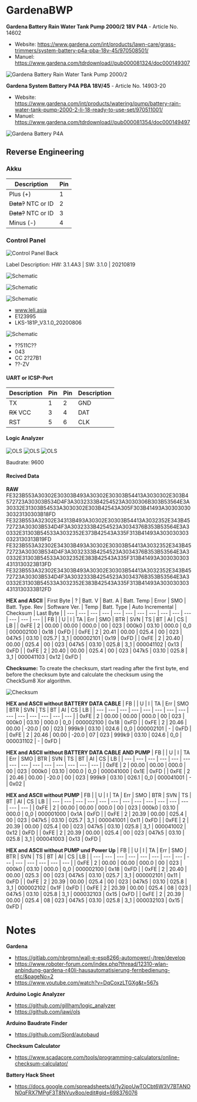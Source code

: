 # GardenaBWP

**Gardena Battery Rain Water Tank Pump 2000/2 18V P4A** - Article No. 14602
- Website: https://www.gardena.com/int/products/lawn-care/grass-trimmers/system-battery-p4a-pba-18v-45/970508501/
- Manuel: https://www.gardena.com/tdrdownload//pub000081324/doc000149307

![Gardena Battery Rain Water Tank Pump 2000/2](Documentation/2022-04-25_Gardena-2000-2.png)

**Gardena System Battery P4A PBA 18V/45** - Article No. 14903-20
- Website: https://www.gardena.com/int/products/watering/pump/battery-rain-water-tank-pump-2000-2-li-18-ready-to-use-set/970511001/
- Manuel: https://www.gardena.com/tdrdownload//pub000081354/doc000149497

![Gardena Battery P4A](Documentation/2022-04-25_Gardena-pba-18v-45.png)

## Reverse Engineering

### Akku

| Description | Pin |
| --- | --- |
| Plus (+) | 1 |
| ~~Data?~~ NTC or ID | 2 |
| ~~Data?~~ NTC or ID | 3 |
| Minus (-) | 4 |


### Control Panel
![Control Panel Back](Documentation/2022-04-25_Control-Panel_Back.png)

Label Description:
HW: 3.1.4A3 | SW: 3.1.0 | 20210819

![Schematic](Documentation/2022-04-25_Schematic_v1.png)

![Schematic](Documentation/2022-07-07_Control-Panel_Front_small.jpg)

![Schematic](Documentation/2022-07-07_Control-Panel_Back_small.jpg)

- www.leli.asia
- E123995
- LKS-181P_V3.1.0_20200806

![Schematic](Documentation/2022-07-07_Control-Panel_Front_MC.JPG)

- ??511C??
- 043
- CC 2?27B1
- ??-ZV

#### UART or ICSP-Port
| Description | Pin | Pin | Description |
| --- | --- | --- | --- |
| TX | 1 | 2 | GND |
| ~~RX~~ VCC | 3 | 4 | DAT |
| RST | 5 | 6 | CLK |

#### Logic Analyzer
![OLS](Documentation/2022-04-24_la-1.png)
![OLS](Documentation/2022-04-24_la-2.png)
![OLS](Documentation/2022-04-24_la-3.png)

Baudrate: 9600

#### Recived Data

**RAW**
FE323B553A30302E30303B493A30302E30303B54413A3030302E303B4572723A30303B534D4F3A3032333B4254523A3030306B303B53564E3A30332E31303B54533A3030302E303B42543A305F303B41493A3030303030323130303B18FD
FE323B553A32302E34313B493A30302E30303B54413A3032352E343B4572723A30303B534D4F3A3032333B4254523A3034376B353B53564E3A30332E31303B54533A3032352E373B42543A335F313B41493A3030303030323130313B19FD
FE323B553A32302E34303B493A30302E30303B54413A3032352E343B4572723A30303B534D4F3A3032333B4254523A3034376B353B53564E3A30332E31303B54533A3032352E383B42543A335F313B41493A3030303034313130323B13FD
FE323B553A32302E34303B493A30302E30303B54413A3032352E343B4572723A30303B534D4F3A3032333B4254523A3034376B353B53564E3A30332E31303B54533A3032352E383B42543A335F313B41493A3030303034313130333B12FD

**HEX and ASCII**
| First Byte | ? | Batt. V | Batt. A | Batt. Temp | Error | SMO | Batt. Type. Rev | Software Ver. | Temp | Batt. Type | Auto Incremental | Checksum | Last Byte |
| --- | --- | --- | --- | --- | --- | --- | --- | --- | --- | --- | --- | --- | --- | 
| FB |  | U | I | TA | Err | SMO | BTR | SVN | TS | BT | AI | CS | LB |
| 0xFE | 2 | 00.00 | 00.00 | 000.0 | 00 | 023 | 000k0 | 03.10 | 000.0 | 0_0 | 000002100 | 0x18 | 0xFD |
| 0xFE | 2 | 20.41 | 00.00 | 025.4 | 00 | 023 | 047k5 | 03.10 | 025.7 | 3_1 | 000002101 | 0x19 | 0xFD |
| 0xFE | 2 | 20.40 | 00.00 | 025.4 | 00 | 023 | 047k5 | 03.10 | 025.8 | 3_1 | 000041102 | 0x13 | 0xFD |
| 0xFE | 2 | 20.40 | 00.00 | 025.4 | 00 | 023 | 047k5 | 03.10 | 025.8 | 3_1 | 000041103 | 0x12 | 0xFD |

**Checksume:** To create the checksum, start reading after the first byte, end before the checksum byte and calculate the checksum using the CheckSum8 Xor algorithm.

![Checksum](Documentation/2022-04-25_online-checksum-generator.png)

**HEX and ASCII without BATTERY DATA CABLE**
| FB |  | U | I | TA | Err | SMO | BTR | SVN | TS | BT | AI | CS | LB |
| --- | --- | --- | --- | --- | --- | --- | --- | --- | --- | --- | --- | --- | --- | 
| 0xFE | 2 | 00.00 | 00.00 | 000.0 | 00 | 023 | 000k0 | 03.10 | 000.0 | 0_0 | 000002100 | 0x18 | 0xFD |
| 0xFE | 2 | 20.46 | 00.00 | -20.0 | 00 | 023 | 999k9 | 03.10 | 024.6 | 0_0 | 000002101 | - | 0xFD |
| 0xFE | 2 | 20.46 | 00.00 | -20.0 | 07 | 023 | 999k9 | 03.10 | 024.6 | 0_0 | 000031102 | - | 0xFD |

**HEX and ASCII without BATTERY DATA CABLE AND PUMP**
| FB |  | U | I | TA | Err | SMO | BTR | SVN | TS | BT | AI | CS | LB |
| --- | --- | --- | --- | --- | --- | --- | --- | --- | --- | --- | --- | --- | --- | 
| 0xFE | 2 | 00.00 | 00.00 | 000.0 | 00 | 023 | 000k0 | 03.10 | 000.0 | 0_0 | 000041000 | 0x1E | 0xFD |
| 0xFE | 2 | 20.46 | 00.00 | -20.0 | 00 | 023 | 999k9 | 03.10 | 026.1 | 0_0 | 000041001 | - | 0x02 |

**HEX and ASCII without PUMP**
| FB |  | U | I | TA | Err | SMO | BTR | SVN | TS | BT | AI | CS | LB |
| --- | --- | --- | --- | --- | --- | --- | --- | --- | --- | --- | --- | --- | --- | 
| 0xFE | 2 | 00.00 | 00.00 | 000.0 | 00 | 023 | 000k0 | 03.10 | 000.0 | 0_0 | 000001000 | 0x1A | 0xFD |
| 0xFE | 2 | 20.39 | 00.00 | 025.4 | 00 | 023 | 047k5 | 03.10 | 025.7 | 3_1 | 000041001 | 0x11 | 0xFD |
| 0xFE | 2 | 20.39 | 00.00 | 025.4 | 00 | 023 | 047k5 | 03.10 | 025.8 | 3_1 | 000041002 | 0x12 | 0xFD |
| 0xFE | 2 | 20.39 | 00.00 | 025.4 | 00 | 023 | 047k5 | 03.10 | 025.8 | 3_1 | 000041003 | 0x13 | 0xFD |

**HEX and ASCII without PUMP und Power Up**
| FB |  | U | I | TA | Err | SMO | BTR | SVN | TS | BT | AI | CS | LB |
| --- | --- | --- | --- | --- | --- | --- | --- | --- | --- | --- | --- | --- | --- | 
| 0xFE | 2 | 00.00 | 00.00 | 000.0 | 00 | 023 | 000k0 | 03.10 | 000.0 | 0_0 | 000002100 | 0x18 | 0xFD |
| 0xFE | 2 | 20.40 | 00.00 | 025.3 | 00 | 023 | 047k5 | 03.10 | 025.7 | 3_1 | 000002101 | 0x11 | 0xFD |
| 0xFE | 2 | 20.39 | 00.00 | 025.4 | 00 | 023 | 047k5 | 03.10 | 025.8 | 3_1 | 000002102 | 0x1F | 0xFD |
| 0xFE | 2 | 20.39 | 00.00 | 025.4 | 08 | 023 | 047k5 | 03.10 | 025.8 | 3_1 | 000032103 | 0x15 | 0xFD |
| 0xFE | 2 | 20.39 | 00.00 | 025.4 | 08 | 023 | 047k5 | 03.10 | 025.8 | 3_1 | 000032103 | 0x15 | 0xFD |

# Notes
**Gardena**
- https://gitlab.com/nbrgmn/wall-e-esp8266-automower/-/tree/develop
- https://www.roboter-forum.com/index.php?thread/12310-wlan-anbindung-gardena-r40li-hausautomatisierung-fernbedienung-etc/&pageNo=2
- https://www.youtube.com/watch?v=DqCoxzLTGXg&t=567s

**Arduino Logic Analyzer**
- https://github.com/gillham/logic_analyzer
- https://github.com/jawi/ols

**Arduino Baudrate Finder**
- https://github.com/Sjord/autobaud

**Checksum Calculator**
- https://www.scadacore.com/tools/programming-calculators/online-checksum-calculator/

**Battery Hack Sheet**
- https://docs.google.com/spreadsheets/d/1y2jpoUwTOCbt6W3V7BTANON0qFRX7MPgF3T8NVuv8oo/edit#gid=698376076
